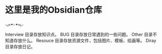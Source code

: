 # 这里是我的Obsidian仓库
⸜₍๑•⌔•๑₎⸝ 

Interview 目录存放知识点。
BUG 目录存放日常遇到的一些问题。
Other 目录不知道存放什么。
Resouce 目录存放资源文件，包括图片、模板、绘画等。
Diray 目录存放日记。